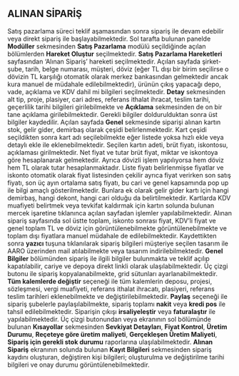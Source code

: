 ## ALINAN SİPARİŞ
Satış pazarlama süreci teklif aşamasından sonra sipariş ile devam edebilir veya direkt sipariş ile başlayabilmektedir. 
Sol tarafta bulunan panelde **Modüller** sekmesinden **Satış Pazarlama** modülü seçildiğinde açılan bölümlerden **Hareket Oluştur** seçilmektedir. **Satış Pazarlama Hareketleri** sayfasından ‘Alınan Sipariş’ hareketi seçilmektedir. Açılan sayfada şirket-şube, tarih, belge numarası, müşteri, döviz (eğer TL dışı bir birim seçilirse o dövizin TL karşılığı otomatik olarak merkez bankasından gelmektedir ancak kura manuel de müdahale edilebilmektedir), ürünün çıkış yapacağı depo, vade, açıklama ve KDV dahil mi bilgileri seçilmektedir. **Detay** sekmesinden alt tip, proje, plasiyer, cari adres, referans ithalat ihracat, teslim tarihi, geçerlilik tarihi bilgileri girilebilmekte ve **Açıklama** sekmesinden de on bir tane açıklama girilebilmektedir. Gerekli bilgiler doldurulduktan sonra üst bilgiler kaydedilir. Açılan sayfada **Genel** sekmesinde siparişi alınan kartın stok, gelir gider, demirbaş olarak çeşidi belirlenmektedir. Kart çeşidi seçildikten sonra kart adı seçilebilmekte eğer listede yoksa hızlı ekle veya detaylı ekle ile eklenebilmektedir. Seçilen kartın adeti, brüt fiyatı, iskontosu, açıklaması girilmektedir. Net fiyat ve tutar brüt fiyat, miktar ve iskontoya göre hesaplanarak gelmektedir. Ayrıca dövizli işlem yapılıyorsa hem döviz hem TL olarak tutar hesaplanmaktadır. Liste fiyatı belirlenmişse fiyatlar ve iskonto otomatik olarak fiyat listesinden çekilir ayrıca fiyat verirken son satış fiyatı, son üç ayın ortalama satış fiyatı, bu cari ve genel kapsamında pop up ile bilgi amaçlı gösterilmektedir. Bunlara ek olarak gelir gider kartı için hangi demirbaş, hangi dekont, hangi cari olduğu da belirtilmektedir. Kartlarda KDV muafiyeti belirtmek veya tevkifat kaldırmak için kartın solunda bulunan mercek işaretine tıklanınca açılan sayfadan işlemler yapılabilmektedir. Alınan sipariş sayfasında sol üstte toplam, iskonto sonrası fiyat, KDV’li fiyat ve genel toplam TL ve döviz için görüntülenebilmekte görüntülenebilmekte ve toplam dışı fiyatlara manuel müdahale de edilebilmektedir. Kaydettikten sonra **yazıcı** tuşuna tıklanılarak sipariş bilgileri müşteriye seçilen tasarım ile AARO üzerinden mail atılabilmekte veya tasarım indirilebilmektedir. **Genel Bilgiler** bölümünden sipariş ile ilgili bilgiler bulunmakta ve teklif açılıp kapatılabilir, cariye ve depoya direkt linkli olarak ulaşılabilmektedir. Üç çizgi butonu ile sipariş kopyalanabilmekte, grid sütunları ayarlanabilmektedir. **Tüm kalemlerde değiştir** seçeneği ile tüm kalemlerin deposu, projesi, sözleşmesi, vergi muafiyeti, referans ithalat ihracatı, plasiyeri, referans teslim tarihleri eklenebilmekte ve değiştirilebilmektedir. **Paylaş** seçeneği ile sipariş şubelerle paylaşılabilmekte, sipariş toplamı **nakit** veya **kredi pos** ile tahsil edilebilmektedir. Siparişin çıkışı **irsaliyeleştir** veya **faturalaştır** ile yapılabilmektedir. Üç çizgi butonundan veya ekranının sol bölümünde bulunan **Kısayollar** sekmesinden **Sevkiyat Detayları**, **Fiyat Kontrol**, **Üretim Durumu**, **Reçeteye göre üretim maliyeti**, **Gerçekleşen Üretim Maliyeti**, **Sipariş için gerekli stok durumu** raporlarına ulaşılabilmektedir. 
**Alınan Sipariş** ekranının solunda bulunan **Kayıt Bilgileri** sekmesinden sipariş kaydını oluşturan, değiştiren kişi bilgileri; oluşturulma ve değiştirilme tarihi bilgileri ve onay durumu görüntülenebilmektedir. 
